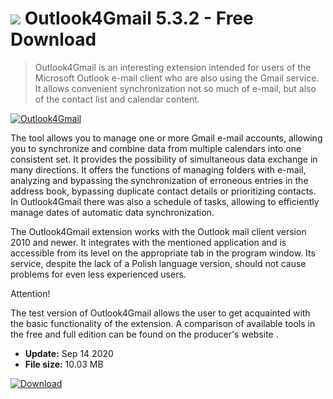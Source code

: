 # ![](https://cdn.softexe.net/static/icon/0/outlook4gmail-8938.png) Outlook4Gmail 5.3.2 - Free Download

> Outlook4Gmail is an interesting extension intended for users of the Microsoft Outlook e-mail client who are also using the Gmail service. It allows convenient synchronization not so much of e-mail, but also of the contact list and calendar content.

[![Outlook4Gmail](https://gallery.dpcdn.pl/imgc/Tools/52504/g_-_420x350_1.5_-_x20140705175613_0.png)](https://softexe.net/win/internet/e-mail/outlook4gmail:hach.html)

The tool allows you to manage one or more Gmail e-mail accounts, allowing you to synchronize and combine data from multiple calendars into one consistent set. It provides the possibility of simultaneous data exchange in many directions. It offers the functions of managing folders with e-mail, analyzing and bypassing the synchronization of erroneous entries in the address book, bypassing duplicate contact details or prioritizing contacts. In Outlook4Gmail there was also a schedule of tasks, allowing to efficiently manage dates of automatic data synchronization.
 
 The Outlook4Gmail extension works with the Outlook mail client version 2010 and newer. It integrates with the mentioned application and is accessible from its level on the appropriate tab in the program window. Its service, despite the lack of a Polish language version, should not cause problems for even less experienced users.
 
 Attention!
 
 The test version of Outlook4Gmail allows the user to get acquainted with the basic functionality of the extension. A comparison of available tools in the free and full edition can be found on the producer's website .


- **Update:** Sep 14 2020
- **File size:** 10.03 MB

[![Download](https://cdn.softexe.net/static/img/download.png)](https://softexe.net/win/internet/e-mail/outlook4gmail:hach.html)

